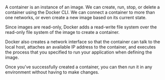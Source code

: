 A container is an instance of an image. We can create, run, stop, or delete a container using the Docker CLI. We can connect a container to more than one networks, or even create a new image based on its current state.

Since images are read-only, Docker adds a read-write file system over the read-only file system of the image to create a container. 

Docker also creates a network interface so that the container can talk to the local host, attaches an available IP address to the container, and executes the process that you specified to run your application when defining the image.

Once you’ve successfully created a container, you can then run it in any environment without having to make changes.

